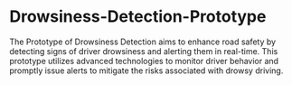 # Drowsiness-Detection-Prototype
The Prototype of Drowsiness Detection aims to enhance road safety by detecting signs of driver drowsiness and alerting them in real-time. This prototype utilizes advanced technologies to monitor driver behavior and promptly issue alerts to mitigate the risks associated with drowsy driving.

